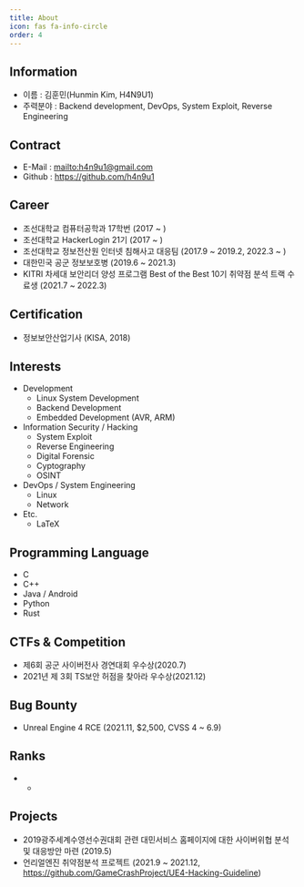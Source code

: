 ```yaml
---
title: About
icon: fas fa-info-circle
order: 4
---
```


## Information
* 이름 : 김훈민(Hunmin Kim, H4N9U1)
* 주력분야 : Backend development, DevOps, System Exploit, Reverse Engineering

## Contract
* E-Mail : <mailto:h4n9u1@gmail.com>
* Github : https://github.com/h4n9u1

## Career
* 조선대학교 컴퓨터공학과 17학번 (2017 ~ )
* 조선대학교 HackerLogin 21기 (2017 ~ )
* 조선대학교 정보전산원 인터넷 침해사고 대응팀 (2017.9 ~ 2019.2, 2022.3 ~ )
* 대한민국 공군 정보보호병 (2019.6 ~ 2021.3)
* KITRI 차세대 보안리더 양성 프로그램 Best of the Best 10기 취약점 분석 트랙 수료생 (2021.7 ~ 2022.3)

## Certification
* 정보보안산업기사 (KISA, 2018)

## Interests
* Development
    * Linux System Development
    * Backend Development
    * Embedded Development (AVR, ARM)
* Information Security / Hacking
    * System Exploit
    * Reverse Engineering
    * Digital Forensic
    * Cyptography
    * OSINT
* DevOps / System Engineering
    * Linux
    * Network
* Etc.
    * LaTeX

## Programming Language
* C
* C++
* Java / Android
* Python
* Rust

## CTFs & Competition
* 제6회 공군 사이버전사 경연대회 우수상(2020.7)
* 2021년 제 3회 TS보안 허점을 찾아라 우수상(2021.12)

## Bug Bounty
* Unreal Engine 4 RCE (2021.11, $2,500, CVSS 4 ~ 6.9)

## Ranks
* -

## Projects
* 2019광주세계수영선수권대회 관련 대민서비스 홈페이지에 대한 사이버위협 분석 및 대응방안 마련 (2019.5)
* 언리얼엔진 취약점분석 프로젝트 (2021.9 ~ 2021.12, <https://github.com/GameCrashProject/UE4-Hacking-Guideline>)
